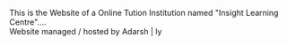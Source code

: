 This is the Website of a Online Tution Institution named "Insight Learning Centre".... <br>
Website managed / hosted by Adarsh | ly <br>
